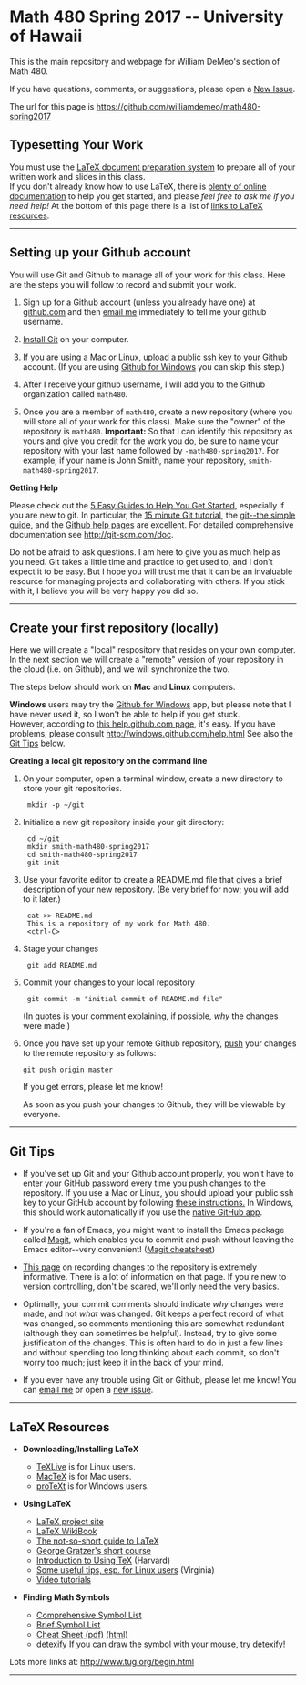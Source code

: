 # Math 480 Spring 2017 -- University of Hawaii

This is the main repository and webpage for William DeMeo's section of Math 480.

If you have questions, comments, or suggestions, please open a [New Issue].

The url for this page is https://github.com/williamdemeo/math480-spring2017

## Typesetting Your Work

You must use the
[LaTeX document preparation system](http://www.latex-project.org/) to prepare
all of your written work and slides in this class.  
If you don't already know how to use LaTeX, there is
[plenty of online documentation](#latex-resources) to help you get started, and
please *feel free to ask me if you need help!*  At the bottom of this page there
is a list 
of [links to LaTeX resources](#latex-resources). 

--------------------------------------

## Setting up your Github account

You will use Git and Github to manage all of your work for this class.
Here are the steps you will follow to record and submit your work.

1. Sign up for a Github account (unless you already have one)
   at [github.com](https://github.com) and then 
   [email me](mailto:williamdemeo@gmail.com) immediately 
   to tell me your github username. 

2.  [Install Git](https://help.github.com/articles/set-up-git) on your computer.  

3.  If you are using a Mac or Linux, 
	[upload a public ssh key](https://help.github.com/articles/generating-ssh-keys)
    to your Github account. (If you are using [Github for Windows][] 
	you can skip this step.)

4. After I receive your github username, I will add you to 
   the Github organization called `math480`.

5. Once you are a member of `math480`, create a new repository (where you will 
   store all of your work for this class).  Make sure the "owner" of the
   repository is `math480`. **Important:** So that I can identify this
   repository as yours and give you credit for the work you do, be sure to name
   your repository with your last name followed by `-math480-spring2017`.
   For example, if your name is John Smith, name your repository, `smith-math480-spring2017`.

**Getting Help**

Please check out the
[5 Easy Guides to Help You Get Started](http://cjbrock.github.io/blog/2012/10/23/5-easy-guides-to-help-you-get-started-with-github/), especially if you are new to git.
In particular, the [15 minute Git tutorial][], the
[git--the simple guide][], and the [Github help pages][] are excellent.
For detailed comprehensive documentation see http://git-scm.com/doc.  
   
Do not be afraid to ask questions.  I am here to give you as much help as you
need.  Git takes a little time and practice 
to get used to, and I don't expect it to be easy. But I hope you will 
trust me that it can be an invaluable resource for managing projects and
collaborating with others.  If you stick with it, I believe you will be very
happy you did so. 
   
--------------------------------------

## Create your first repository (locally)

Here we will create a "local" respository that resides on your own computer.  
In the next section we will create a "remote" version of your repository 
in the cloud (i.e. on Github), and we will synchronize the two.

The steps below should work on **Mac** and **Linux** computers.

**Windows** users may try the
[Github for Windows][] app, but please note that 
I have never used it, so I won't be able to help if you get stuck.  
However, according to [this help.github.com page][], it's easy. 
If you have problems, please consult http://windows.github.com/help.html
See also the [Git Tips](#git-tips) below.


**Creating a local git repository on the command line**

1. On your computer, open a terminal window, create a new directory to store
   your git repositories.
	
        mkdir -p ~/git

2. Initialize a new git repository inside your git directory:


		cd ~/git
		mkdir smith-math480-spring2017
		cd smith-math480-spring2017
		git init
		
3. Use your favorite editor to create a README.md file that gives a brief 
   description of your new repository. (Be very brief for now; you will add to it
   later.)
   
        cat >> README.md
		This is a repository of my work for Math 480.
		<ctrl-C>

4. Stage your changes

		git add README.md
		
5. Commit your changes to your local repository

		git commit -m "initial commit of README.md file"
		
    (In quotes is your comment explaining, if possible, *why* the
    changes were made.)
	
6.  Once you have set up your remote Github repository, [push][]
    your changes to the remote repository as follows: 

        git push origin master

    If you get errors, please let me know!  
	
	As soon as you push your changes to Github, they will be viewable by
    everyone.
	
--------------------------------------

## Git Tips
+ If you've set up Git and your Github account properly, you won't have to enter
your GitHub password every time you push changes to the repository. If you use a 
Mac or Linux, you should upload your public ssh key to your GitHub
account by following
[these instructions.](https://help.github.com/articles/generating-ssh-keys) In
Windows, this should work automatically if you use the
[native GitHub app](https://github-windows.s3.amazonaws.com/GitHubSetup.exe).

+ If you're a fan of Emacs, you might want to install the Emacs package called
[Magit][], which enables you to commit and push without leaving the Emacs
editor--very convenient!  ([Magit cheatsheet](http://daemianmack.com/magit-cheatsheet.html))
	
+ [This page][] on recording changes to the repository is extremely informative.
There is a lot of information on that page.  If you're new to version
controlling, don't be scared, we'll only need the very basics.
	
+ Optimally, your commit comments should indicate *why* changes were made, 
and not *what* was changed. Git keeps a perfect record of what was changed, so
comments mentioning this are somewhat redundant (although they can sometimes be
helpful).  Instead, try to give some justification of the changes.
This is often hard to do in just a few lines and without spending too
long thinking about each commit, so don't worry too much; just
keep it in the back of your mind.

+ If you ever have any trouble using Git or Github, please let me know!
You can [email me](mailto:williamdemeo@gmail.com) or open a [new issue](https://github.com/math480/math480-spring2017/issues/new).

--------------------------------------

## LaTeX Resources

+ **Downloading/Installing LaTeX**
  - [TeXLive](http://www.tug.org/texlive/) is for Linux users.
  - [MacTeX](http://www.tug.org/mactex/) is for Mac users.
  - [proTeXt](http://www.tug.org/protext/) is for Windows users.

+ **Using LaTeX**
  - [LaTeX project site](http://www.latex-project.org/)
  - [LaTeX WikiBook](https://en.wikibooks.org/wiki/LaTeX)
  - [The not-so-short guide to LaTeX](http://mirror.ctan.org/info/lshort/english/lshort.pdf)
  - [George Gratzer's short course](http://www.ctan.org/tex-archive/info/Math_into_LaTeX-4/)
  - [Introduction to Using TeX](http://www.math.harvard.edu/texman/texman.html) (Harvard)
  - [Some useful tips, esp. for Linux users](http://people.virginia.edu/~ll2bf/docs/quickref/latex.html) (Virginia)
  - [Video tutorials](http://www.spoken-tutorial.org/list_videos?view=1&foss=LaTeX&language=English)
	
+ **Finding Math Symbols**
  - [Comprehensive Symbol List](http://mirrors.ctan.org/info/symbols/comprehensive/symbols-letter.pdf)
  - [Brief Symbol List](http://www.artofproblemsolving.com/Wiki/index.php/LaTeX:Symbols)
  - [Cheat Sheet (pdf)](http://ctan.math.washington.edu/tex-archive/info/latexcheat/latexcheat/latexsheet.pdf) [(html)](http://web.ift.uib.no/Teori/KURS/WRK/TeX/symALL.html)
  - [detexify][] If you can draw the symbol with your mouse, try [detexify][]!

Lots more links at: http://www.tug.org/begin.html

--------------------------------------


[due date]: https://github.com/williamdemeo/Math700Homework/wiki/Homework-Schedule
[upload a public ssh key]: https://help.github.com/articles/generating-ssh-keys
[New Issue]: https://github.com/williamdemeo/Math700Homework/issues
[Clone]: http://git-scm.com/book/en/Git-Basics-Getting-a-Git-Repository#Cloning-an-Existing-Repository
[clone]: http://git-scm.com/book/en/Git-Basics-Getting-a-Git-Repository#Cloning-an-Existing-Repository
[install Git]: https://help.github.com/articles/set-up-git
[Fork]: https://help.github.com/articles/fork-a-repo
[fork]: https://help.github.com/articles/fork-a-repo
[pull request]: https://help.github.com/articles/using-pull-requests
[forks]: https://help.github.com/articles/fork-a-repo
[pull requests]: https://help.github.com/articles/using-pull-requests
[Commit]: http://git-scm.com/book/en/Git-Basics-Recording-Changes-to-the-Repository#Committing-Your-Changes
[commit]: http://git-scm.com/book/en/Git-Basics-Recording-Changes-to-the-Repository#Committing-Your-Changes
[Push]: https://help.github.com/articles/create-a-repo#step-3-push-your-commit
[push]: https://help.github.com/articles/create-a-repo#step-3-push-your-commit
[15 minute tutorial]: http://try.github.io/levels/1/challenges/1
[A Beginner's Guide to LaTeX]: http://www.cs.princeton.edu/courses/archive/spr10/cos433/Latex/latex-guide.pdf
[LaTeX Guide]: http://en.wikibooks.org/wiki/LaTeX
[Git--the simple guide]: http://rogerdudler.github.io/git-guide/
[Github help pages]: https://help.github.com/
[15 minute Git tutorial]: http://try.github.io/levels/1/challenges/1
[This page]: http://git-scm.com/book/ch2-2.html
[Magit]: http://magit.github.io/
[detexify]: http://detexify.kirelabs.org/classify.html
[Github for Windows]: https://help.github.com/articles/set-up-git#platform-windows
[this help.github.com page]: https://help.github.com/articles/adding-repositories-with-github-for-windows

